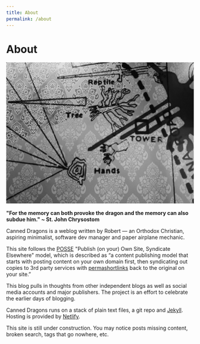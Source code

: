 ```yaml
---
title: About
permalink: /about
--- 
```


# About

![A dime map of the territory](/static/about-pictures/dragonmap-noir.jpeg)

**"For the memory can both provoke the dragon and the memory can also subdue him." ~ St. John Chrysostom**

Canned Dragons is a weblog written by Robert — an Orthodox Christian, aspiring minimalist, software dev manager and paper airplane mechanic.

This site follows the [POSSE](https://indieweb.org/POSSE) "Publish (on your) Own Site, Syndicate Elsewhere" model, which is described as “a content publishing model that starts with posting content on your own domain first, then syndicating out copies to 3rd party services with [permashortlinks](https://indieweb.org/permashortlink) back to the original on your site.” 

This blog pulls in thoughts from other independent blogs as well as social media accounts and major publishers. The project is an effort to celebrate the earlier days of blogging. 

Canned Dragons runs on a stack of plain text files, a git repo and <a href="https://jekyllrb.com">Jekyll</a>. Hosting is provided by [Netlify](https://www.netlify.com). 

<aside>This site is still under construction. You may notice posts missing content, broken search, tags that go nowhere, etc.</aside>